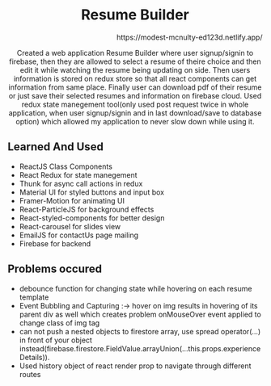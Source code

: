 <h1 align="center"> Resume Builder </h1> 
<p align="right">https://modest-mcnulty-ed123d.netlify.app/<p>
<p align="center">Created a web application Resume Builder where user signup/signin to firebase, then they are allowed to select a resume of theire choice and then edit it while watching the resume being updating on side. Then users information is stored on redux store so that all react components can get information from same place. Finally user can download pdf of their resume or just save their selected resumes and information on firebase cloud. Used redux state manegement tool(only used post request twice in whole application, when user signup/signin and in last download/save to database option) which allowed my application to never slow down while using it.
<h2>Learned And Used </h2>
<ul>
  <li>ReactJS Class Components</li>
  <li>React Redux for state manegement</li>
  <li>Thunk for async call actions in redux </li>
  <li>Material UI for styled buttons and input box</li>
  <li>Framer-Motion for animating UI</li>
  <li>React-ParticleJS for background effects</li>
  <li>React-styled-components for better design </li>
  <li>React-carousel for slides view </li>
  <li>EmailJS for contactUs page mailing</li>
  <li>Firebase for backend</li>
  
</ul>

<h2>Problems occured </h2>
<ul>
  <li>debounce function for changing state while hovering on each resume template</li>
  <li>Event Bubbling and Capturing :-> hover on img results in hovering of its parent div as well which creates problem onMouseOver event applied to change class of img tag</li>
 <li>can not push a nested objects to firestore array, use spread operator(...) in front of your object instead(firebase.firestore.FieldValue.arrayUnion(...this.props.experienceDetails)).</li>
  <li>Used history object of react render prop to navigate through different routes</li>
  </ul>
